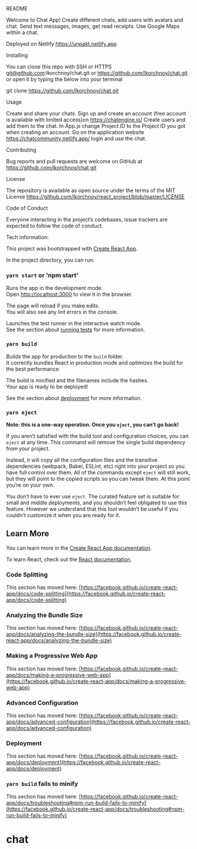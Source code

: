 README

Welcome to Chat App!
Create different chats, add users with avatars and chat. Send text messages, images, get read receipts. Use Google Maps within a chat.

Deployed on Netlify 
https://unpakt.netlify.app

Installing

You can clone this repo with SSH or HTTPS git@github.com:lkorchnoy/chat.git or https://github.com/lkorchnoy/chat.git
or open it by typing the below into your terminal

git clone https://github.com/lkorchnoy/chat.git

Usage 

Create and share your chats. Sign up and create an account (free account is available with limited access)on https://chatengine.io/ Create users and add them to the chat. In App.js change Project ID to the Project ID you got when creating an account. Go on the application website https://chatcommunity.netlify.app/ login and use the chat.

Contributing 

Bug reports and pull requests are welcome on GitHub at 
https://github.com/lkorchnoy/chat.git

License

The repository is available as open source under the terms of the MIT License https://github.com/lkorchnoy/react_project/blob/master/LICENSE

Code of Conduct

Everyone interacting in the project’s codebases, issue trackers are expected to follow the code of conduct.

Tech information:

This project was bootstrapped with [Create React App](https://github.com/facebook/create-react-app).


In the project directory, you can run:

### `yarn start` or 'npm start'

Runs the app in the development mode.<br />
Open [http://localhost:3000](http://localhost:3000) to view it in the browser.

The page will reload if you make edits.<br />
You will also see any lint errors in the console.





Launches the test runner in the interactive watch mode.\
See the section about [running tests](https://facebook.github.io/create-react-app/docs/running-tests) for more information.

### `yarn build`

Builds the app for production to the `build` folder.\
It correctly bundles React in production mode and optimizes the build for the best performance.

The build is minified and the filenames include the hashes.\
Your app is ready to be deployed!

See the section about [deployment](https://facebook.github.io/create-react-app/docs/deployment) for more information.

### `yarn eject`

**Note: this is a one-way operation. Once you `eject`, you can’t go back!**

If you aren’t satisfied with the build tool and configuration choices, you can `eject` at any time. This command will remove the single build dependency from your project.

Instead, it will copy all the configuration files and the transitive dependencies (webpack, Babel, ESLint, etc) right into your project so you have full control over them. All of the commands except `eject` will still work, but they will point to the copied scripts so you can tweak them. At this point you’re on your own.

You don’t have to ever use `eject`. The curated feature set is suitable for small and middle deployments, and you shouldn’t feel obligated to use this feature. However we understand that this tool wouldn’t be useful if you couldn’t customize it when you are ready for it.

## Learn More

You can learn more in the [Create React App documentation](https://facebook.github.io/create-react-app/docs/getting-started).

To learn React, check out the [React documentation](https://reactjs.org/).

### Code Splitting

This section has moved here: [https://facebook.github.io/create-react-app/docs/code-splitting](https://facebook.github.io/create-react-app/docs/code-splitting)

### Analyzing the Bundle Size

This section has moved here: [https://facebook.github.io/create-react-app/docs/analyzing-the-bundle-size](https://facebook.github.io/create-react-app/docs/analyzing-the-bundle-size)

### Making a Progressive Web App

This section has moved here: [https://facebook.github.io/create-react-app/docs/making-a-progressive-web-app](https://facebook.github.io/create-react-app/docs/making-a-progressive-web-app)

### Advanced Configuration

This section has moved here: [https://facebook.github.io/create-react-app/docs/advanced-configuration](https://facebook.github.io/create-react-app/docs/advanced-configuration)

### Deployment

This section has moved here: [https://facebook.github.io/create-react-app/docs/deployment](https://facebook.github.io/create-react-app/docs/deployment)

### `yarn build` fails to minify

This section has moved here: [https://facebook.github.io/create-react-app/docs/troubleshooting#npm-run-build-fails-to-minify](https://facebook.github.io/create-react-app/docs/troubleshooting#npm-run-build-fails-to-minify)
# chat
